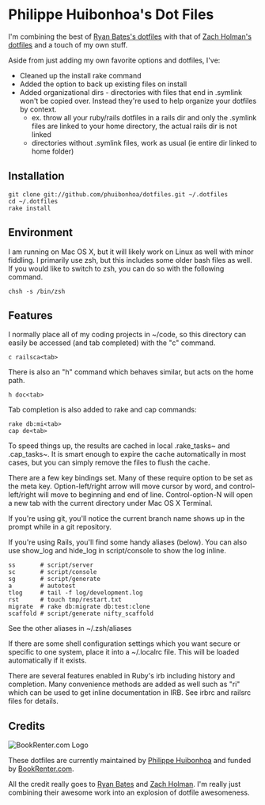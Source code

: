 # Philippe Huibonhoa's Dot Files

I'm combining the best of [Ryan Bates's dotfiles](https://github.com/ryanb/dotfiles) with that of [Zach Holman's dotfiles](https://github.com/holman/dotfiles) and a touch of my own stuff.

Aside from just adding my own favorite options and dotfiles, I've:

* Cleaned up the install rake command
* Added the option to back up existing files on install
* Added organizational dirs - directories with files that end in .symlink won't be copied over.  Instead they're used to help organize your dotfiles by context.
  * ex. throw all your ruby/rails dotfiles in a rails dir and only the .symlink files are linked to your home directory, the actual rails dir is not linked
  * directories without .symlink files, work as usual (ie entire dir linked to home folder)

## Installation

    git clone git://github.com/phuibonhoa/dotfiles.git ~/.dotfiles
    cd ~/.dotfiles
    rake install


## Environment

I am running on Mac OS X, but it will likely work on Linux as well with 
minor fiddling. I primarily use zsh, but this includes some older bash 
files as well. If you would like to switch to zsh, you can do so with 
the following command.

    chsh -s /bin/zsh


## Features

I normally place all of my coding projects in ~/code, so this directory 
can easily be accessed (and tab completed) with the "c" command.

    c railsca<tab>

There is also an "h" command which behaves similar, but acts on the 
home path.

    h doc<tab>

Tab completion is also added to rake and cap commands:

    rake db:mi<tab>
    cap de<tab>

To speed things up, the results are cached in local .rake_tasks~ and 
.cap_tasks~. It is smart enough to expire the cache automatically in 
most cases, but you can simply remove the files to flush the cache.

There are a few key bindings set. Many of these require option to be
set as the meta key. Option-left/right arrow will move cursor by word, 
and control-left/right will move to beginning and end of line. 
Control-option-N will open a new tab with the current directory under
Mac OS X Terminal.

If you're using git, you'll notice the current branch name shows up in
the prompt while in a git repository.

If you're using Rails, you'll find some handy aliases (below). You can 
also use show_log and hide_log in script/console to show the log inline.
  
    ss       # script/server
    sc       # script/console
    sg       # script/generate
    a        # autotest
    tlog     # tail -f log/development.log
    rst      # touch tmp/restart.txt
    migrate  # rake db:migrate db:test:clone
    scaffold # script/generate nifty_scaffold
  
See the other aliases in ~/.zsh/aliases

If there are some shell configuration settings which you want secure or 
specific to one system, place it into a ~/.localrc file. This will be 
loaded automatically if it exists.

There are several features enabled in Ruby's irb including history and 
completion. Many convenience methods are added as well such as "ri"
which can be used to get inline documentation in IRB. See irbrc and
railsrc files for details.


## Credits

![BookRenter.com Logo](http://assets0.bookrenter.com/images/header/bookrenter_logo.gif "BookRenter.com")

These dotfiles are currently maintained by [Philippe Huibonhoa](http://github.com/phuibonhoa) and funded by [BookRenter.com](http://www.bookrenter.com "BookRenter.com").

All the credit really goes to [Ryan Bates](https://github.com/ryanb/dotfiles) and [Zach Holman](https://github.com/holman/dotfiles).  I'm really just combining their awesome work into an explosion of dotfile awesomeness.